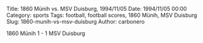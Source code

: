 Title: 1860 Münih vs. MSV Duisburg, 1994/11/05
Date: 1994/11/05 00:00
Category: sports
Tags: football, football scores, 1860 Münih, MSV Duisburg
Slug: 1860-munih-vs-msv-duisburg
Author: carbonero


1860 Münih 1 - 1 MSV Duisburg
